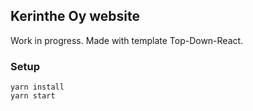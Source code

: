 ## Kerinthe Oy website

Work in progress.
Made with template Top-Down-React.

### Setup
```
yarn install
yarn start
```
